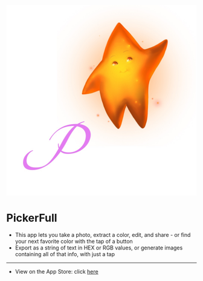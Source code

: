![logo](https://github.com/DaniSpringer/pickerfull/blob/master/PickerFull/Assets/Assets.xcassets/AppIcon.appiconset/icon.jpg?raw=true&sanitize=true)
# PickerFull
- This app lets you take a photo, extract a color, edit, and share - or find your next favorite color with the tap of a button
- Export as a string of text in HEX or RGB values, or generate images containing all of that info, with just a tap
***
- View on the App Store: click [here](https://apps.apple.com/us/developer/daniel-springer/id1402417666)